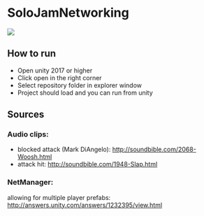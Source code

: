 # SoloJamNetworking

![](thegame.gif)

## How to run

- Open unity 2017 or higher
- Click open in the right corner
- Select repository folder in explorer window
- Project should load and you can run from unity

## Sources

### Audio clips:
 - blocked attack (Mark DiAngelo): 	http://soundbible.com/2068-Woosh.html
 - attack hit:     					http://soundbible.com/1948-Slap.html

### NetManager:
allowing for multiple player prefabs: http://answers.unity.com/answers/1232395/view.html